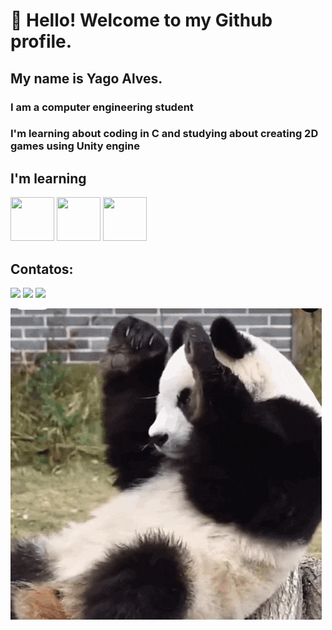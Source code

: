 # 👋 Hello! Welcome to my Github profile.
## My name is Yago Alves.

### I am a computer engineering student
### I'm learning about coding in C and studying about creating 2D games using Unity engine


## I'm learning
 <img src="https://cdn.jsdelivr.net/gh/devicons/devicon@latest/icons/unity/unity-original-wordmark.svg" width="70" height="70"/> <img src="https://cdn.jsdelivr.net/gh/devicons/devicon@latest/icons/c/c-original.svg" width="70" height="70"/> <img src="https://cdn.jsdelivr.net/gh/devicons/devicon@latest/icons/javascript/javascript-original.svg" width="70" height="70"/>

 ## Contatos:
<div>
<a href="https://www.instagram.com/yago_d.alves?utm_source=ig_web_button_share_sheet&igsh=ZDNlZDc0MzIxNw==" target="_blank"><img loading="lazy" src="https://img.shields.io/badge/-Instagram-%23E4405F?style=for-the-badge&logo=instagram&logoColor=white" target="_blank"></a>
<a href ="yagomacedo2002@gmail.com"><img loading="lazy" src="https://img.shields.io/badge/Gmail-D14836?style=for-the-badge&logo=gmail&logoColor=white" target="_blank"></a>
<a href="www.linkedin.com/in/yago-alves2002" target="_blank"><img loading="lazy" src="https://img.shields.io/badge/-LinkedIn-%230077B5?style=for-the-badge&logo=linkedin&logoColor=white" target="_blank"></a>   
</div>

![Texto alternativo para o GIF](https://github.com/YagoAlves2/YagoAlves2/blob/main/menglanpanda-menglan.gif?raw=true)

